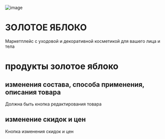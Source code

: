 ![image](https://github.com/user-attachments/assets/a2c78349-e150-4539-8d8a-862ea301479b)
# ЗОЛОТОЕ ЯБЛОКО

Маркетплейс с уходовой и декоративной косметикой для вашего лица и тела


# продукты золотое яблоко 
## изменения состава, способа применения, описания товара
Должна быть кнопка редактирования товара
## изменение скидок и цен
Кнопка изменения скидок и цен
